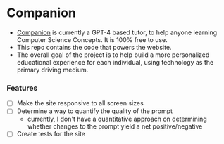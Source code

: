 # Companion

- [Companion](https://codecompanion.app/) is currently a GPT-4 based tutor, to help anyone learning Computer Science Concepts. It is 100% free to use.
- This repo contains the code that powers the website.
- The overall goal of the project is to help build a more personalized educational experience for each individual, using technology as the primary driving medium.

### Features

- [ ] Make the site responsive to all screen sizes
- [ ] Determine a way to quantify the quality of the prompt
  - currently, I don't have a quantitative approach on determining whether changes to the prompt yield a net positive/negative
- [ ] Create tests for the site